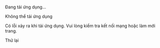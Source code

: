 Đang tải ứng dụng...

Không thể tải ứng dụng

Có lỗi xảy ra khi tải ứng dụng. Vui lòng kiểm tra kết nối mạng hoặc làm mới trang.


Thử lại